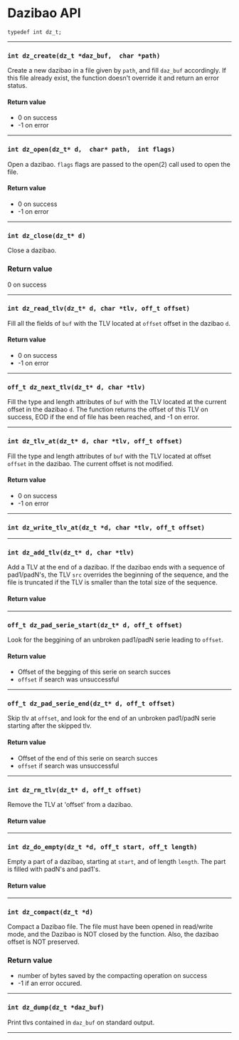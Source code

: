# Dazibao API

`typedef int dz_t;`

- - - - - - - - - -

### `int dz_create(dz_t *daz_buf,  char *path)`

Create a new dazibao in a file given by `path`, and fill `daz_buf` accordingly. If this file already exist, the function doesn't override it and return an error status.

#### Return value

* 0 on success
* -1 on error

- - - - - - - - - -

### `int dz_open(dz_t* d,  char* path,  int flags)`

Open a dazibao. `flags` flags are passed to the open(2) call used to open the file.

#### Return value

* 0 on success
* -1 on error

- - - - - - - - - -

### `int dz_close(dz_t* d)`

Close a dazibao.

### Return value

0 on success

- - - - - - - - - -

### `int dz_read_tlv(dz_t* d, char *tlv, off_t offset)`

Fill all the fields of `buf` with the TLV located at `offset` offset in the dazibao `d`.

#### Return value

* 0 on success
* -1 on error

- - - - - - - - - -

### `off_t dz_next_tlv(dz_t* d, char *tlv)`

Fill the type and length attributes of `buf` with the TLV located at the current offset in the dazibao `d`. The function returns the offset of this TLV on success, EOD if the end of file has been reached, and -1 on error.

- - - - - - - - - -

### `int dz_tlv_at(dz_t* d, char *tlv, off_t offset)`

Fill the type and length attributes of `buf` with the TLV located at offset `offset` in the dazibao. The current offset is not modified.
 
#### Return value

* 0 on success
* -1 on error

- - - - - - - - - -

### `int dz_write_tlv_at(dz_t *d, char *tlv, off_t offset)`

- - - - - - - - - -

### `int dz_add_tlv(dz_t* d, char *tlv)`

Add a TLV at the end of a dazibao. If the dazibao ends with a sequence of pad1/padN's, the TLV `src` overrides the beginning of the sequence, and the file is truncated if the TLV is smaller than the total size of the sequence.

#### Return value

- - - - - - - - - -

### `off_t dz_pad_serie_start(dz_t* d, off_t offset)`

Look for the beggining of an unbroken pad1/padN serie leading to `offset`.

#### Return value
* Offset of the begging of this serie on search succes
* `offset` if search was unsuccessful

- - - - - - - - - -

### `off_t dz_pad_serie_end(dz_t* d, off_t offset)`

Skip tlv at `offset`, and look for the end of an unbroken pad1/padN serie starting after the skipped tlv.

#### Return value
* Offset of the end of this serie on search succes
* `offset` if search was unsuccessful

- - - - - - - - - -

### `int dz_rm_tlv(dz_t* d, off_t offset)`

Remove the TLV at 'offset' from a dazibao.

#### Return value

- - - - - - - - - -

### `int dz_do_empty(dz_t *d, off_t start, off_t length)`

Empty a part of a dazibao, starting at `start`, and of length `length`. The part is filled with padN's and pad1's.

#### Return value

- - - - - - - - - -

### `int dz_compact(dz_t *d)`

Compact a Dazibao file. The file must have been opened in read/write mode, and the Dazibao is NOT closed by the function. Also, the dazibao offset is NOT preserved.
 
### Return value

* number of bytes saved by the compacting operation on success
* -1 if an error occured.

- - - - - - - - - -

### `int dz_dump(dz_t *daz_buf)`

Print tlvs contained in `daz_buf` on standard output.

- - - - - - - - - -
